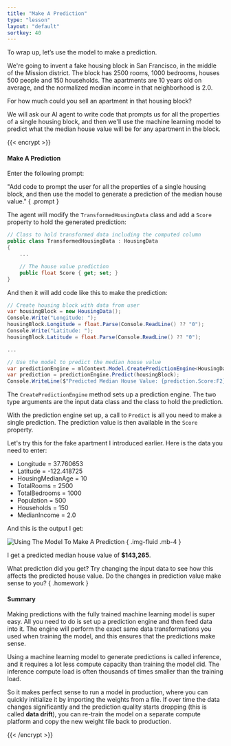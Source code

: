 ```yaml
---
title: "Make A Prediction"
type: "lesson"
layout: "default"
sortkey: 40
---
```


To wrap up, let’s use the model to make a prediction.

We're going to invent a fake housing block in San Francisco, in the middle of the Mission district. The block has 2500 rooms, 1000 bedrooms, houses 500 people and 150 households. The apartments are 10 years old on average, and the normalized median income in that neighborhood is 2.0.

For how much could you sell an apartment in that housing block?

We will ask our AI agent to write code that prompts us for all the properties of a single housing block, and then we'll use the machine learning model to predict what the median house value will be for any apartment in the block.

{{< encrypt >}}

#### Make A Prediction

Enter the following prompt:

"Add code to prompt the user for all the properties of a single housing block, and then use the model to generate a prediction of the median house value."
{ .prompt }

The agent will modify the `TransformedHousingData` class and add a `Score` property to hold the generated prediction:

```csharp
// Class to hold transformed data including the computed column
public class TransformedHousingData : HousingData
{
    ...

    // The house value prediction
    public float Score { get; set; }
}
```

And then it will add code like this to make the prediction:

```csharp
// Create housing block with data from user
var housingBlock = new HousingData();
Console.Write("Longitude: ");
housingBlock.Longitude = float.Parse(Console.ReadLine() ?? "0");
Console.Write("Latitude: ");
housingBlock.Latitude = float.Parse(Console.ReadLine() ?? "0");

...

// Use the model to predict the median house value
var predictionEngine = mlContext.Model.CreatePredictionEngine<HousingData, TransformedHousingData>(model);
var prediction = predictionEngine.Predict(housingBlock);
Console.WriteLine($"Predicted Median House Value: {prediction.Score:F2}");
```

The `CreatePredictionEngine` method sets up a prediction engine. The two type arguments are the input data class and the class to hold the prediction.

With the prediction engine set up, a call to `Predict` is all you need to make a single prediction. The prediction value is then available in the `Score` property.

Let's try this for the fake apartment I introduced earlier. Here is the data you need to enter:

- Longitude = 37.760653
- Latitude = -122.418725
- HousingMedianAge = 10
- TotalRooms = 2500
- TotalBedrooms = 1000
- Population = 500
- Households = 150
- MedianIncome = 2.0

And this is the output I get:

![Using The Model To Make A Prediction](../img/prediction.jpg)
{ .img-fluid .mb-4 }

I get a predicted median house value of **$143,265**.

What prediction did you get? Try changing the input data to see how this affects the predicted house value. Do the changes in prediction value make sense to you?
{ .homework }

#### Summary

Making predictions with the fully trained machine learning model is super easy. All you need to do is set up a prediction engine and then feed data into it. The engine will perform the exact same data transformations you used when training the model, and this ensures that the predictions make sense.

Using a machine learning model to generate predictions is called inference, and it requires a lot less compute capacity than training the model did. The inference compute load is often thousands of times smaller than the training load.

So it makes perfect sense to run a model in production, where you can quickly initialize it by importing the weights from a file. If over time the data changes significantly and the prediction quality starts dropping (this is called **data drift**), you can re-train the model on a separate compute platform and copy the new weight file back to production. 

{{< /encrypt >}}
